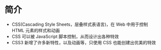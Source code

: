 # 简介

+ CSS(Cascading Style Sheets，层叠样式表语言)，在 Web 中用于控制 HTML 元素的样式和动画
+ CSS 可以被 JavaScript 脚本控制，从而设计出各种特效
+ CSS3 新增了许多新特性，以及动画等，只使用 CSS 也能创建出优美的特效